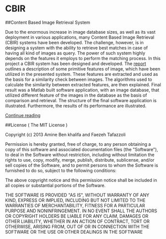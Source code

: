 CBIR
====

##Content Based Image Retrieval System

Due to the enormous increase in image database sizes, as well as its vast deployment in various applications, many Content Based Image Retrieval (CBIR) systems have been developed. The challenge, however, is in designing a system with the ability to retrieve best matches in case of having all kind of images as query. The power of such system highly depends on the features it employs to perform the matching process. 
In this project a CBIR system has been designed and developed. The [report](https://github.com/aminert/CBIR/blob/master/Report/FeazhAmineCBIR.pdf) outlines a description of some primitive features of image, which have been utilized in the presented system. These features are extracted and used as the basis for a similarity check between images. The algorithms used to calculate the similarity between extracted features, are then explained.
Final result was a Matlab built software application, with an image database, that utilized different feature of the images in the database as the basis of comparison and retrieval. The structure of the final software application is illustrated. Furthermore, the results of its performance are illustrated.

[Continue reading](https://github.com/aminert/CBIR/blob/master/Report/FeazhAmineCBIR.pdf)


##License
( The MIT License )

Copyright (c) 2013 Amine Ben khalifa and Faezeh Tafazzoli

Permission is hereby granted, free of charge, to any person obtaining a copy of this software and associated documentation files (the "Software"), to deal in the Software without restriction, including without limitation the rights to use, copy, modify, merge, publish, distribute, sublicense, and/or sell copies of the Software, and to permit persons to whom the Software is furnished to do so, subject to the following conditions:

The above copyright notice and this permission notice shall be included in all copies or substantial portions of the Software.

THE SOFTWARE IS PROVIDED "AS IS", WITHOUT WARRANTY OF ANY KIND, EXPRESS OR IMPLIED, INCLUDING BUT NOT LIMITED TO THE WARRANTIES OF MERCHANTABILITY, FITNESS FOR A PARTICULAR PURPOSE AND NONINFRINGEMENT. IN NO EVENT SHALL THE AUTHORS OR COPYRIGHT HOLDERS BE LIABLE FOR ANY CLAIM, DAMAGES OR OTHER LIABILITY, WHETHER IN AN ACTION OF CONTRACT, TORT OR OTHERWISE, ARISING FROM, OUT OF OR IN CONNECTION WITH THE SOFTWARE OR THE USE OR OTHER DEALINGS IN THE SOFTWARE

